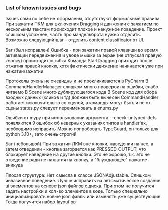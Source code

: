 ### List of known issues and bugs

Issues сами по себе не оформлены, отсутствуют формальные правила.
При зажатии ПКМ для включения Dragging и движении с зажатием по нескольким текстам происходит плохое и ненужное поведение.
Проект слишком усложнен, часть про мандельброта нужно отделить.
Возможно следующий шаг - отделить content classificator от UI.

Баг (был исправлен)
Ошибка - при зажатии правой клавиши во время активации передвижения и уводе мышки за экран (не отпуская правую кнопку)
происходит ошибка
Команда StartDragging приходит после отжатия правой кнопки, хотя фактически движение начинается уже при нажатии/зажатии

Протоколы очень не очевидны и не прокликиваются в PyCharm
В CommandHandlerManager слишком много проверок на ошибки, слабо читаемо
В Scene много дублирующегося кода
В Scene код для сбора входных данных (кликов и тд) должен быть вынесен
CommandHandler работает исключительно со сценой, а команды могут быть и не от сцены
states.py следует переименовать в enums.py

Ошибки от mypy
при использовании аргумента --check-untyped-defs
появляются 9 ошибок об неверных указаниях типов в handler'ах, необходимо исправить
Можно попробовать TypeGuard, он только для python 3.10+, зато очень строгий

Баг (небольшой)
При зажатии ЛКМ вне кнопки, наведении на нее, а затем отведении - кнопка загорается как PRESSED_OUTPUT, что блокирует
наведение на другие кнопки. Это не хорошо, т.к. это не отведение ради не нажатия на кнопку, а "блуждающее"
нажатие вникуда

Плохая структура:
Нет смысла в классе JSONAdjustable. Слишком инвазивное поведение. Лучше исправить на автоматическое создание
ui элементов на основе json файлов с диска. При этом не получится задать настройки и кол-во элементов в коде.
Только специально инициализировать новые json файлы или изменять уже существующие. Тогда получится набор layout'ов
